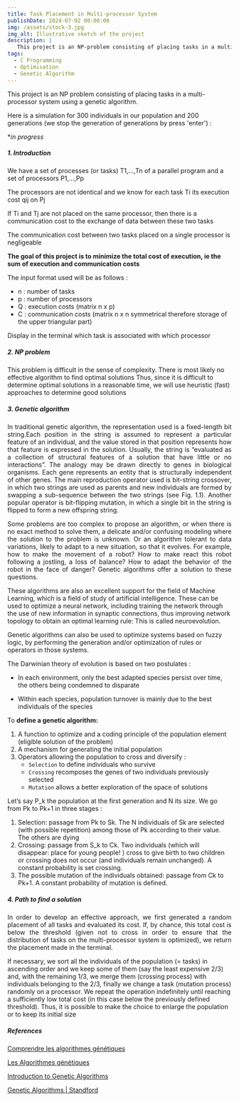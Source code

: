 ```yaml
---
title: Task Placement in Multi-processor System
publishDate: 2024-07-02 00:00:00
img: /assets/stock-3.jpg
img_alt: Illustrative sketch of the project
description: |
   This project is an NP-problem consisting of placing tasks in a multi-processor system using a genetic algorithm 
tags:
  - C Programming
  - Optimisation
  - Genetic Algorithm
---
```


 This project is an NP problem consisting of placing tasks in a multi-processor system using a genetic algorithm.

 Here is a simulation for 300 individuals in our population and 200 generations (we stop the generation of generations by press 'enter') :

**in progress*

##### 1. Introduction

We have a set of processes (or tasks) T1,...,Tn of a parallel program and a set of processors P1,...,Pp

The processors are not identical and we know for each task Ti its execution cost qij on Pj

If Ti and Tj are not placed on the same processor, then there is a communication cost to the exchange of data between these two tasks

The communication cost between two tasks placed on a single processor is negligeable

**The goal of this project is to minimize the total cost of execution, ie the sum of execution and communication costs**


The input format used will be as follows :
- n : number of tasks
- p : number of processors
- Q : execution costs (matrix n x p)
- C : communication costs (matrix n x n symmetrical therefore storage of the upper triangular part)

Display in the terminal which task is associated with which processor

##### 2. NP problem

This problem is difficult in the sense of complexity. There is most likely no effective algorithm to find optimal solutions
Thus, since it is difficult to determine optimal solutions in a reasonable time, we will use heuristic (fast) approaches to determine good solutions

##### 3. Genetic algorithm

<p align="justify">
In traditional genetic algorithm, the representation used is a fixed-length bit string.Each position in the string is assumed to represent a particular feature of an individual, and the value stored in that position represents how that feature is expressed in the solution. Usually, the string is “evaluated as a collection of structural features of a solution that have little or no interactions”. The analogy may be drawn directly to genes in biological organisms. Each gene represents an entity that is structurally independent of other genes. The main reproduction operator used is bit-string crossover, in which two strings are used as parents and new individuals are formed by swapping a sub-sequence between the two strings (see Fig. 1.1). Another popular operator is bit-flipping mutation, in which a single bit in the string is flipped to form a new offspring string.
</p>

<p align="justify">
 Some problems are too complex to propose an algorithm, or when there is no exact method to solve them, a delicate and/or confusing modeling where the solution to the problem is unknown. Or an algorithm tolerant to data variations, likely to adapt to a new situation, so that it evolves.
For example, how to make the movement of a robot? How to make react this robot following a jostling, a loss of balance? How to adapt the behavior of the robot in the face of danger?
Genetic algorithms offer a solution to these questions.

These algorithms are also an excellent support for the field of Machine Learning, which is a field of study of artificial intelligence. These can be used to optimize a neural network, including training the network through the use of new information in synaptic connections, thus improving network topology to obtain an optimal learning rule: This is called neuroevolution.

Genetic algorithms can also be used to optimize systems based on fuzzy logic, by performing the generation and/or optimization of rules or operators in those systems. 

The Darwinian theory of evolution is based on two postulates :

- In each environment, only the best adapted species persist over time, the others being condemned to
disparate

- Within each species, population turnover is mainly due to the best individuals of the species

To **define a genetic algorithm:**

1. A function to optimize and a coding principle of the population element (eligible solution of the problem)
2. A mechanism for generating the initial population
3. Operators allowing the population to cross and diversify :
   - `Selection` to define individuals who survive
   - `Crossing` recomposes the genes of two individuals previously selected
   - `Mutation` allows a better exploration of the space of solutions

Let’s say P_k the population at the first generation and N its size. We go from Pk to Pk+1 in three stages :

1. Selection: passage from Pk to Sk. The N individuals of Sk are selected (with possible repetition) among those of Pk according to their value. The others are dying
2. Crossing: passage from S_k to Ck. Two individuals (which will disappear: place for young people! ) cross to give birth to two children or crossing does not occur (and individuals remain unchanged). A constant probability is set crossing.
3. The possible mutation of the individuals obtained: passage from Ck to Pk+1. A constant probability of mutation is defined.
  
##### 4. Path to find a solution

<p align="justify">
In order to develop an effective approach, we first generated a random placement of all tasks and evaluated its cost. If, by chance, this total cost is below the threshold (given not to cross in order to ensure that the distribution of tasks on the multi-processor system is optimized), we return the placement made in the terminal. 
 
If necessary, we sort all the individuals of the population (= tasks) in ascending order and we keep some of them (say the least expensive 2/3) and, with the remaining 1/3, we merge them (crossing process) with individuals belonging to the 2/3, finally we change a task (mutation process) randomly on a processor. We repeat the operation indefinitely until reaching a sufficiently low total cost (in this case below the previously defined threshold). Thus, it is possible to make the choice to enlarge the population or to keep its initial size
</p>

##### References 

[Comprendre les algorithmes génétiques](https://igm.univ-mlv.fr/~dr/XPOSE2013/tleroux_genetic_algorithm/fonctionnement.html)

[Les Algorithmes génétiques](https://khayyam.developpez.com/articles/algo/genetic/)

[Introduction to Genetic Algorithms](https://link.springer.com/book/10.1007/978-3-540-73190-0)

[Genetic Algorithms | Standford](https://link.springer.com/book/10.1007/978-3-540-73190-0](https://www-cs-students.stanford.edu/~jl/Essays/ga.html)https://www-cs-students.stanford.edu/~jl/Essays/ga.html)



